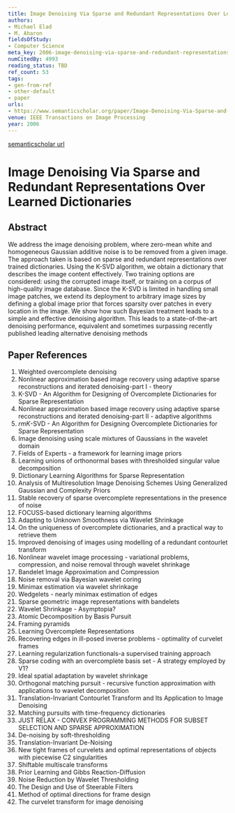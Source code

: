 ```yaml
---
title: Image Denoising Via Sparse and Redundant Representations Over Learned Dictionaries
authors:
- Michael Elad
- M. Aharon
fieldsOfStudy:
- Computer Science
meta_key: 2006-image-denoising-via-sparse-and-redundant-representations-over-learned-dictionaries
numCitedBy: 4993
reading_status: TBD
ref_count: 53
tags:
- gen-from-ref
- other-default
- paper
urls:
- https://www.semanticscholar.org/paper/Image-Denoising-Via-Sparse-and-Redundant-Over-Elad-Aharon/e07416eabd4ba6c69fa473756bb04ae7161177be?sort=total-citations
venue: IEEE Transactions on Image Processing
year: 2006
---
```


[semanticscholar url](https://www.semanticscholar.org/paper/Image-Denoising-Via-Sparse-and-Redundant-Over-Elad-Aharon/e07416eabd4ba6c69fa473756bb04ae7161177be?sort=total-citations)

# Image Denoising Via Sparse and Redundant Representations Over Learned Dictionaries

## Abstract

We address the image denoising problem, where zero-mean white and homogeneous Gaussian additive noise is to be removed from a given image. The approach taken is based on sparse and redundant representations over trained dictionaries. Using the K-SVD algorithm, we obtain a dictionary that describes the image content effectively. Two training options are considered: using the corrupted image itself, or training on a corpus of high-quality image database. Since the K-SVD is limited in handling small image patches, we extend its deployment to arbitrary image sizes by defining a global image prior that forces sparsity over patches in every location in the image. We show how such Bayesian treatment leads to a simple and effective denoising algorithm. This leads to a state-of-the-art denoising performance, equivalent and sometimes surpassing recently published leading alternative denoising methods

## Paper References

1. Weighted overcomplete denoising
2. Nonlinear approximation based image recovery using adaptive sparse reconstructions and iterated denoising-part I - theory
3. K-SVD - An Algorithm for Designing of Overcomplete Dictionaries for Sparse Representation
4. Nonlinear approximation based image recovery using adaptive sparse reconstructions and iterated denoising-part II - adaptive algorithms
5. $rm K$-SVD - An Algorithm for Designing Overcomplete Dictionaries for Sparse Representation
6. Image denoising using scale mixtures of Gaussians in the wavelet domain
7. Fields of Experts - a framework for learning image priors
8. Learning unions of orthonormal bases with thresholded singular value decomposition
9. Dictionary Learning Algorithms for Sparse Representation
10. Analysis of Multiresolution Image Denoising Schemes Using Generalized Gaussian and Complexity Priors
11. Stable recovery of sparse overcomplete representations in the presence of noise
12. FOCUSS-based dictionary learning algorithms
13. Adapting to Unknown Smoothness via Wavelet Shrinkage
14. On the uniqueness of overcomplete dictionaries, and a practical way to retrieve them
15. Improved denoising of images using modelling of a redundant contourlet transform
16. Nonlinear wavelet image processing - variational problems, compression, and noise removal through wavelet shrinkage
17. Bandelet Image Approximation and Compression
18. Noise removal via Bayesian wavelet coring
19. Minimax estimation via wavelet shrinkage
20. Wedgelets - nearly minimax estimation of edges
21. Sparse geometric image representations with bandelets
22. Wavelet Shrinkage - Asymptopia?
23. Atomic Decomposition by Basis Pursuit
24. Framing pyramids
25. Learning Overcomplete Representations
26. Recovering edges in ill-posed inverse problems - optimality of curvelet frames
27. Learning regularization functionals-a supervised training approach
28. Sparse coding with an overcomplete basis set - A strategy employed by V1?
29. Ideal spatial adaptation by wavelet shrinkage
30. Orthogonal matching pursuit - recursive function approximation with applications to wavelet decomposition
31. Translation-Invariant Contourlet Transform and Its Application to Image Denoising
32. Matching pursuits with time-frequency dictionaries
33. JUST RELAX - CONVEX PROGRAMMING METHODS FOR SUBSET SELECTION AND SPARSE APPROXIMATION
34. De-noising by soft-thresholding
35. Translation-Invariant De-Noising
36. New tight frames of curvelets and optimal representations of objects with piecewise C2 singularities
37. Shiftable multiscale transforms
38. Prior Learning and Gibbs Reaction-Diffusion
39. Noise Reduction by Wavelet Thresholding
40. The Design and Use of Steerable Filters
41. Method of optimal directions for frame design
42. The curvelet transform for image denoising

